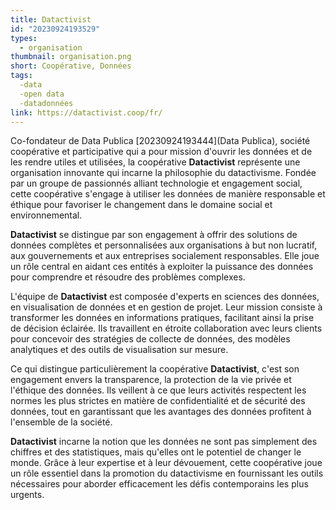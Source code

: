 ```yaml
---
title: Datactivist
id: "20230924193529"
types:
  - organisation
thumbnail: organisation.png
short: Coopérative, Données
tags:
  -data
  -open data
  -datadonnées
link: https://datactivist.coop/fr/
---
```


Co-fondateur de Data Publica [20230924193444](Data Publica), société coopérative et participative qui a pour mission d'ouvrir les données et de les rendre utiles et utilisées, la coopérative **Datactivist** représente une organisation innovante qui incarne la philosophie du datactivisme. Fondée par un groupe de passionnés alliant technologie et engagement social, cette coopérative s'engage à utiliser les données de manière responsable et éthique pour favoriser le changement dans le domaine social et environnemental.

**Datactivist** se distingue par son engagement à offrir des solutions de données complètes et personnalisées aux organisations à but non lucratif, aux gouvernements et aux entreprises socialement responsables. Elle joue un rôle central en aidant ces entités à exploiter la puissance des données pour comprendre et résoudre des problèmes complexes.

L'équipe de **Datactivist** est composée d'experts en sciences des données, en visualisation de données et en gestion de projet. Leur mission consiste à transformer les données en informations pratiques, facilitant ainsi la prise de décision éclairée. Ils travaillent en étroite collaboration avec leurs clients pour concevoir des stratégies de collecte de données, des modèles analytiques et des outils de visualisation sur mesure.

Ce qui distingue particulièrement la coopérative **Datactivist**, c'est son engagement envers la transparence, la protection de la vie privée et l'éthique des données. Ils veillent à ce que leurs activités respectent les normes les plus strictes en matière de confidentialité et de sécurité des données, tout en garantissant que les avantages des données profitent à l'ensemble de la société.

**Datactivist** incarne la notion que les données ne sont pas simplement des chiffres et des statistiques, mais qu'elles ont le potentiel de changer le monde. Grâce à leur expertise et à leur dévouement, cette coopérative joue un rôle essentiel dans la promotion du datactivisme en fournissant les outils nécessaires pour aborder efficacement les défis contemporains les plus urgents.